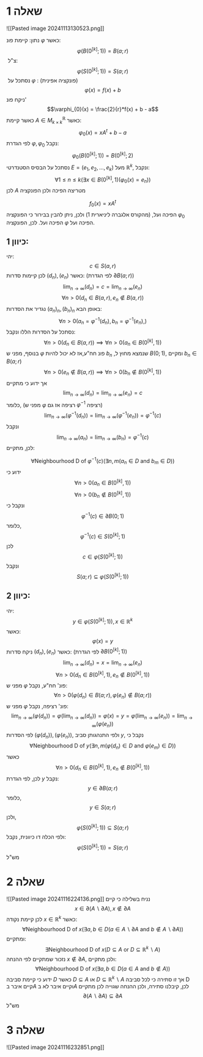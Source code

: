 # שאלה 1 
![[Pasted image 20241113130523.png]]

 נתון:
 קיימת פונ $\varphi$ כאשר:
 $$\varphi(B(0^{[k]};1)) = B(a;r)$$
 צ"ל:
 $$\varphi(S(0^{[k]};1)) = S(a;r)$$
 נסתכל על $\varphi$ : (פונקציה אפינית)
$$\varphi(x) = f(x) + b$$
ניקח פונ' 
$$\varphi_{0}(x) = \frac{2}{r}*f(x) + b - a$$
כאשר קיימת $A\in M^{\mathbb{R}}_{k\times k}$ כאשר:
$$\varphi_{0}(x) = xA^t+b-a$$
לפי הגדרת $\varphi, \varphi_{0}$ נקבל:
$$\varphi_{0}(B(0^{[k]};1)) = B(0^{[k]};2)$$
נסתכל על הבסיס הסטנדרטי $E=(e_{1},e_{2},\dots,e_{k})$ מעל $\mathbb{R}^{k}$, ונקבל:
$$\forall 1\leq n\leq k(\exists x \in B(0^{[k]},1)(\varphi_{0}(x)=e_{n}))$$
לכן $A$ מטריצה הפיכה ולכן הפונקציה

$$f_{0}(x) = xA^t$$
הפיכה ועל, (מהקורס אלגברה ליניארית 1) 
ולכן, ניתן להבין בבירור כי הפונקציה $\varphi_{0}$ הפיכה ועל.
לכן, הפונקציה $\varphi$ הפיכה ועל.
## כיוון 1:
יהי:
$$ c \in S(a,r)$$
לכן קיימות סדרות $(d_{n}),(e_{n})$  כאשר: (לפי הגדרת $\partial B(a;r)$)
$$ \lim_{ n \to \infty } {(d_{n})} = c = \lim_{ n \to \infty } {(e_{n})} $$
$$ \forall n>0 (d_{n} \in B(a,r),e_{n} \notin B(a,r)) $$
נגדיר את הסדרות $(a_{n})_{n},(b_{n})_{n}$ באופן הבא:
$$\forall n>0(a_{n}=\varphi^{-1}(d_{n}),b_{n}=\varphi^{-1}(e_{n}),)$$
נסתכל על הסדרות הללו ונקבל: 
$$\forall n>0(d_{n} \in B(a,r)) \implies \forall n>0(a_{n} \in B(0^{[k]},1))$$
בנוסף, מפני ש $\varphi$ פונ חח"ע,אז לא יכול להיות $b_n$ ,שנמצא מחוץ ל $B(0;1)$, ומקיים $b_n \in B(a;r)$
$$\forall n>0(e_{n} \notin B(a,r)) \implies \forall n>0(b_{n} \notin B(0^{[k]},1))$$
אך ידוע כי מתקיים
$$\lim_{ n \to \infty }(d_{n})=\lim_{ n \to \infty } (e_{n})=c $$
כלומר, (מפני ש $\varphi$ רציפה אז גם $\varphi^{-1}$ רציפה)
$$\lim_{ n \to \infty }(\varphi^{-1}(d_{n})) = \lim_{ n \to \infty }(\varphi^{-1}(e_{n})) = \varphi^{-1}(c)$$
ונקבל
$$\lim_{ n \to \infty } (a_{n}) = \lim_{ n \to \infty }(b_{n}) = \varphi^{-1}(c) $$
לכן, מתקיים:

$$\forall \text{Neighbourhood D of }\varphi^{-1}(c)(\exists n,m(a_{n} \in D\ \text{and}\ b_{m} \in D)) $$
ידוע כי
$$\forall n>0(a_{n} \in B(0^{[k]},1))$$
$$\forall n>0(b_{n} \notin B(0^{[k]},1))$$
ונקבל כי 
$$\varphi^{-1}(c) \in \partial B(0;1)$$
כלומר, 
$$\varphi^{-1}(c) \in S(0^{[k]};1)$$
לכן
$$c \in \varphi(S(0^{[k]};1))$$
ונקבל 
$$S(a;r) \subseteq \varphi(S(0^{[k]};1)) $$
## כיוון 2:
יהי:
$$y \in \varphi(S(0^{[k]};1)),x \in \mathbb{R}^{k}$$
כאשר:
$$\varphi(x) = y$$
ניקח סדרות $(d_{n}),(e_{n})$  כאשר: (לפי הגדרת $\partial B(0^{[k]};1)$)
$$ \lim_{ n \to \infty } {(d_{n})} = x = \lim_{ n \to \infty } {(e_{n})} $$
$$ \forall n>0 (d_{n} \in B(0^{[k]},1),e_{n} \notin B(0^{[k]},1)) $$
מפני ש $\varphi$ פונ' חח"ע, נקבל:
$$\forall n>0(\varphi(d_n) \in B(a;r),\varphi(e_n) \notin B(a;r))$$
מפני ש $\varphi$ פונ' רציפה, נקבל:
$$\lim_{n \rightarrow \infty}(\varphi(d_n)) = \varphi(\lim_{n \rightarrow \infty}(d_n)) = \varphi(x) = y =\varphi(\lim_{n \rightarrow \infty}(e_n))= \lim_{n \rightarrow \infty}(\varphi(e_n))$$
לפי הסדרות $(\varphi(d_n)),(\varphi(e_n))$, ולפי התנהגותן סביב $y$, נקבל כי 
$$\forall \text{Neighbourhood D of }y(\exists n,m(\varphi(d_n) \in D\ \text{and}\ \varphi(e_{m}) \in D)) $$
כאשר
$$ \forall n>0 (d_{n} \in B(0^{[k]},1),e_{n} \notin B(0^{[k]},1)) $$
לכן, לפי הגדרת $y$ נקבל:
$$y \in \partial B(a;r)$$
כלומר,
$$y \in S(a;r)$$
ולכן,
$$\varphi(S(0^{[k]};1)) \subseteq S(a;r)  $$
ולפי הכלה דו כיוונית, נקבל:
$$\varphi(S(0^{[k]};1)) = S(a;r)  $$
מש"ל
# שאלה 2
![[Pasted image 20241116224136.png]]
נניח בשלילה כי קיים
$$x \in \partial(A\backslash \partial A), x \notin \partial A $$
לכן קיימת נקודה $x \in \mathbb{R}^k$ כאשר:
$$\forall \text{Neighbourhood D of }x(\exists a,b \in D(a \in A \backslash \partial A \text{ and } b \notin A \backslash \partial A))$$
ומתקיים:
$$\exists \text{Neighbourhood D of }x(D \subseteq A \text{ or } D \subseteq \mathbb{R}^k\backslash A)$$
נזכור שמתקיים לפי ההנחה $x \notin \partial A$, ולכן מתקיים:
$$\forall \text{Neighbourhood D of }x(\exists a,b \in D(a \in A  \text{ and } b \notin A))$$
ידוע כי קיימת סביבה $D$ כאשר $D \subseteq A$ או $D \subseteq \mathbb{R}^k \backslash A$
אך זו סתירה כי לכל סביבה D קיים איבר ב$A$ וקיים איבר לא ב$A$
לכן, קיבלנו סתירה, ולכן ההנחה שגוייה
לכן מתקיים
$$\partial(A \backslash \partial A) \subseteq \partial A$$
מש"ל
# שאלה 3
![[Pasted image 20241116232851.png]]
